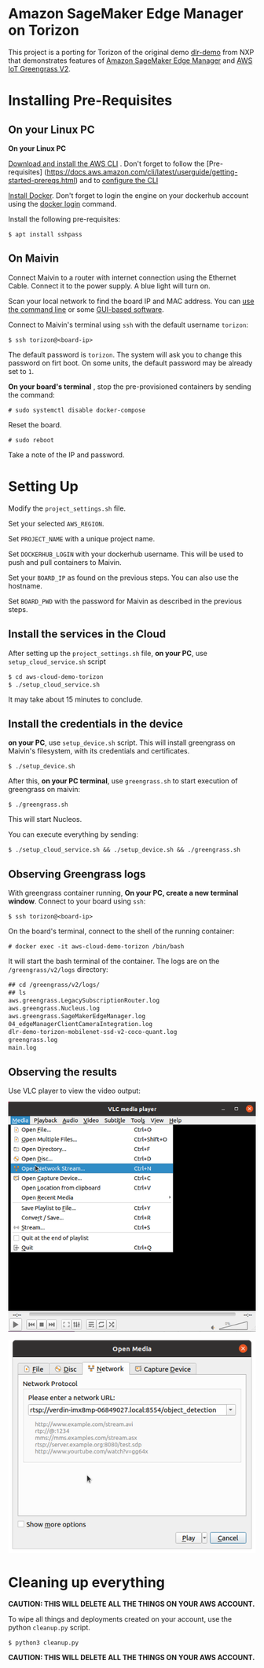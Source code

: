 # Amazon SageMaker Edge Manager on Torizon #

This project is a porting for Torizon of the original demo [dlr-demo](https://github.com/NXPmicro/meta-aws/tree/aws-cloud-demo/recipes-devtools/amazon-sagemaker-neo/dlr-demo) from NXP that demonstrates features of [Amazon SageMaker Edge Manager](https://docs.aws.amazon.com/sagemaker/latest/dg/edge.html) and [AWS IoT Greengrass V2](https://docs.aws.amazon.com/greengrass/v2/developerguide/greengrass-v2-whats-new.html).

# Installing Pre-Requisites #

## On your Linux PC ##

**On your Linux PC**

[Download and install the AWS CLI](http://docs.aws.amazon.com/cli/latest/userguide/installing.html) . Don't forget to follow the [Pre-requisites] (https://docs.aws.amazon.com/cli/latest/userguide/getting-started-prereqs.html) and to [configure the CLI](https://docs.aws.amazon.com/cli/latest/userguide/cli-configure-quickstart.html)

[Install Docker](https://docs.docker.com/get-docker/). Don't forget to login the engine on your dockerhub account using the [docker login](https://docs.docker.com/engine/reference/commandline/login/) command.

Install the following pre-requisites:
``` 
$ apt install sshpass
```

## On Maivin ##

Connect Maivin to a router with internet connection using the Ethernet Cable. Connect it to the power supply. A blue light will turn on.

Scan your local network to find the board IP and MAC address. You can [use the command line](https://developer-archives.toradex.com/knowledge-base/scan-your-local-network-to-find-the-board-ip-and-mac-address) or some [GUI-based software](https://angryip.org/download/#linux).

Connect to Maivin's terminal using `ssh` with the default username `torizon`:

```
$ ssh torizon@<board-ip>
```

The default password is `torizon`. The system will ask you to change this password on firt boot. On some units, the default password may be already set to `1`.

**On your board's terminal** , stop the pre-provisioned containers by sending the command:

```
# sudo systemctl disable docker-compose
```

Reset the board.

```
# sudo reboot
```

Take a note of the IP and password.

# Setting Up #

Modify the `project_settings.sh` file.

Set your selected `AWS_REGION`.

Set `PROJECT_NAME` with a unique project name.

Set `DOCKERHUB_LOGIN` with your dockerhub username. This will be used to push and pull containers to Maivin.

Set your `BOARD_IP` as found on the previous steps. You can also use the hostname.

Set `BOARD_PWD` with the password for Maivin as described in the previous steps.

## Install the services in the Cloud ##

After setting up the `project_settings.sh` file, **on your PC**, use `setup_cloud_service.sh` script

```
$ cd aws-cloud-demo-torizon
$ ./setup_cloud_service.sh
```

It may take about 15 minutes to conclude.

## Install the credentials in the device ##

**on your PC**, use `setup_device.sh` script. This will install greengrass on Maivin's filesystem, with its credentials and certificates.

```
$ ./setup_device.sh
```

After this, **on your PC terminal**, use `greengrass.sh` to start execution of greengrass on maivin:


```
$ ./greengrass.sh
```

This will start Nucleos.

You can execute everything by sending:

```
$ ./setup_cloud_service.sh && ./setup_device.sh && ./greengrass.sh 
```

## Observing Greengrass logs ##

With greengrass container running, **On your PC, create a new terminal window**. Connect to your board using `ssh`:

```
$ ssh torizon@<board-ip>
``` 

On the board's terminal, connect to the shell of the running container:

```
# docker exec -it aws-cloud-demo-torizon /bin/bash
```

It will start the bash terminal of the container. The logs are on the `/greengrass/v2/logs` directory:

```
## cd /greengrass/v2/logs/
## ls
aws.greengrass.LegacySubscriptionRouter.log
aws.greengrass.Nucleus.log
aws.greengrass.SageMakerEdgeManager.log
04_edgeManagerClientCameraIntegration.log
dlr-demo-torizon-mobilenet-ssd-v2-coco-quant.log
greengrass.log
main.log
```

## Observing the results ##

Use VLC player to view the video output:

![](vlc-stream-1.png)

![](vlc-stream-2.png)

# Cleaning up everything #

**CAUTION: THIS WILL DELETE ALL THE THINGS ON YOUR AWS ACCOUNT.**

To wipe all things and deployments created on your account, use the python `cleanup.py` script.

```
$ python3 cleanup.py
```

**CAUTION: THIS WILL DELETE ALL THE THINGS ON YOUR AWS ACCOUNT.**

